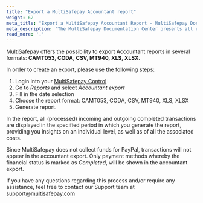```yaml
---
title: "Export a MultiSafepay Accountant report"
weight: 62
meta_title: "Export a MultiSafepay Accountant Report - MultiSafepay Docs"
meta_description: "The MultiSafepay Documentation Center presents all relevant information about our Plugins and API. You can also find support pages for payment methods, tools and general questions as well as the contact details of our Support and Integration Teams."
read_more: '.'
---
```


MultiSafepay offers the possibility to export Accountant reports in several formats: __CAMT053, CODA, CSV, MT940, XLS, XLSX.__

In order to create an export, please use the following steps:

1. Login into your [MultiSafepay Control](https://merchant.multisafepay.com)
2. Go to _Reports_ and select _Accountant export_
3. Fill in the date selection
4. Choose the report format: CAMT053, CODA, CSV, MT940, XLS, XLSX
5. Generate report.

In the report, all (processed) incoming and outgoing completed transactions are displayed in the specified period in which you generate the report, providing you insights on an individual level, as well as of all the associated costs.

Since MultiSafepay does not collect funds for PayPal, transactions will not appear in the accountant export. Only payment methods whereby the financial status is marked as _Completed_, will be shown in the accountant export.

If you have any questions regarding this process and/or require any assistance, feel free to contact our Support team at <support@multisafepay.com>
